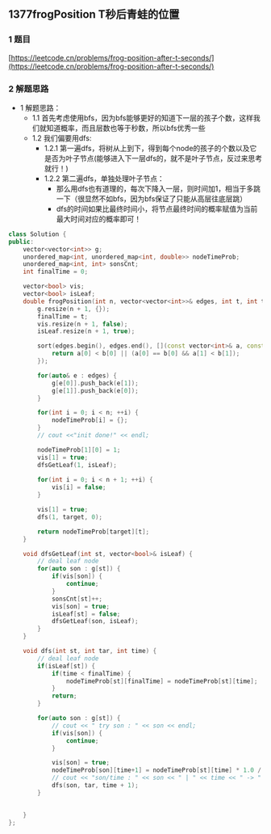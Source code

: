 ## 1377frogPosition T秒后青蛙的位置

### 1 题目
[https://leetcode.cn/problems/frog-position-after-t-seconds/](https://leetcode.cn/problems/frog-position-after-t-seconds/)

### 2 解题思路
- 1 解题思路：
  - 1.1 首先考虑使用bfs，因为bfs能够更好的知道下一层的孩子个数，这样我们就知道概率，而且层数也等于秒数，所以bfs优秀一些
  - 1.2 我们偏要用dfs:
    - 1.2.1 第一遍dfs，将树从上到下，得到每个node的孩子的个数以及它是否为叶子节点(能够进入下一层dfs的，就不是叶子节点，反过来思考就行！)
    - 1.2.2 第二遍dfs，单独处理叶子节点：
      - 那么用dfs也有道理的，每次下降入一层，则时间加1，相当于多跳一下（很显然不如bfs，因为bfs保证了只能从高层往底层跳）
      - dfs的时间如果比最终时间小，将节点最终时间的概率赋值为当前最大时间对应的概率即可！


```cpp
class Solution {
public:
    vector<vector<int>> g;
    unordered_map<int, unordered_map<int, double>> nodeTimeProb;
    unordered_map<int, int> sonsCnt;
    int finalTime = 0;

    vector<bool> vis;
    vector<bool> isLeaf;
    double frogPosition(int n, vector<vector<int>>& edges, int t, int target) {
        g.resize(n + 1, {});
        finalTime = t;
        vis.resize(n + 1, false);
        isLeaf.resize(n + 1, true);

        sort(edges.begin(), edges.end(), [](const vector<int>& a, const vector<int>& b) {
            return a[0] < b[0] || (a[0] == b[0] && a[1] < b[1]);
        });

        for(auto& e : edges) {
            g[e[0]].push_back(e[1]);
            g[e[1]].push_back(e[0]);
        }

        for(int i = 0; i < n; ++i) {
            nodeTimeProb[i] = {};
        }
        // cout <<"init done!" << endl;

        nodeTimeProb[1][0] = 1;
        vis[1] = true;
        dfsGetLeaf(1, isLeaf);
        
        for(int i = 0; i < n + 1; ++i) {
            vis[i] = false;
        }

        vis[1] = true;
        dfs(1, target, 0);

        return nodeTimeProb[target][t];
    }

    void dfsGetLeaf(int st, vector<bool>& isLeaf) {
        // deal leaf node
        for(auto son : g[st]) {
            if(vis[son]) {
                continue;
            }
            sonsCnt[st]++;
            vis[son] = true;
            isLeaf[st] = false;
            dfsGetLeaf(son, isLeaf);
        }
    }

    void dfs(int st, int tar, int time) {
        // deal leaf node
        if(isLeaf[st]) {
            if(time < finalTime) {
                nodeTimeProb[st][finalTime] = nodeTimeProb[st][time];
            }
            return;
        }

        for(auto son : g[st]) {
            // cout << " try son : " << son << endl;
            if(vis[son]) {
                continue;
            }

            vis[son] = true;
            nodeTimeProb[son][time+1] = nodeTimeProb[st][time] * 1.0 / (double)sonsCnt[st];
            // cout << "son/time : " << son << " | " << time << " -> " << nodeTimeProb[son][time+1] << endl;
            dfs(son, tar, time + 1);
        }

        
    }
};
```